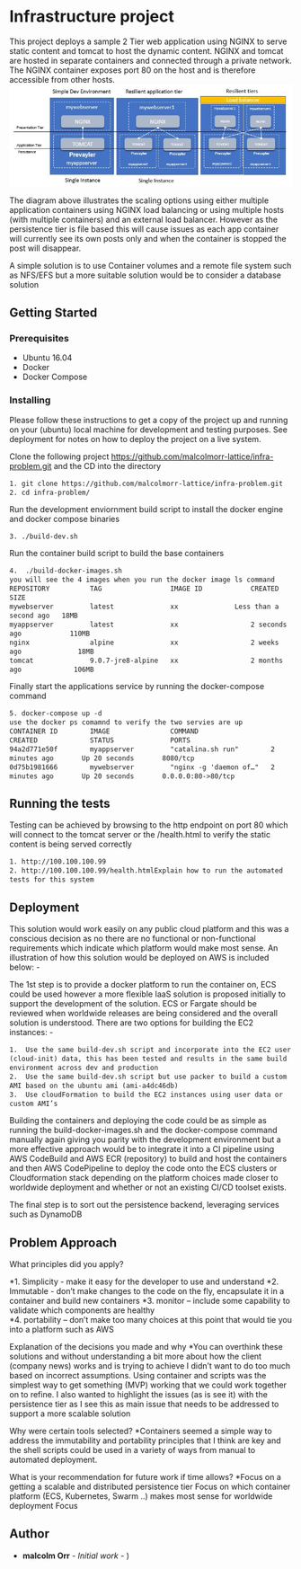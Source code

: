# Infrastructure project 

This project deploys a sample 2 Tier web application using NGINX to serve static content and tomcat to host the dynamic content. NGINX and tomcat are hosted in separate containers and connected through a private network. The NGINX container exposes port 80 on the host and is therefore accessible from other hosts.
![Screenshot](https://github.com/malcolmorr-lattice/infra-problem/blob/master/images/intro-image.JPG?raw=true)

The diagram above illustrates the scaling options using either multiple application containers using NGINX load balancing or using multiple hosts (with multiple containers) and an external load balancer. However as the persistence tier is file based this will cause issues as each app container will currently see its own posts only and when the container is stopped the post will disappear.

A simple solution is to use Container volumes and a remote file system such as NFS/EFS but a more suitable solution would be to consider a database solution

## Getting Started


### Prerequisites

- Ubuntu 16.04
- Docker
- Docker Compose


### Installing

Please follow  these instructions to get  a copy of the project up and running on your (ubuntu) local machine for development and testing purposes. See deployment for notes on how to deploy the project on a live system.

Clone the following project https://github.com/malcolmorr-lattice/infra-problem.git and the CD into the directory
 ```
1. git clone https://github.com/malcolmorr-lattice/infra-problem.git
2. cd infra-problem/
```
Run the development enviornment build script to install the docker engine and docker compose binaries
```
3. ./build-dev.sh
```
Run the container build script to build the base containers
```
4.  ./build-docker-images.sh  
you will see the 4 images when you run the docker image ls command
REPOSITORY          TAG                 IMAGE ID            CREATED                  SIZE
mywebserver         latest              xx       	    Less than a second ago   18MB
myappserver         latest              xx                  2 seconds ago            110MB
nginx               alpine              xx                  2 weeks ago              18MB
tomcat              9.0.7-jre8-alpine   xx                  2 months ago             106MB
```
Finally start the applications service by running the docker-compose command
```
5. docker-compose up -d 
use the docker ps comamnd to verify the two servies are up
CONTAINER ID        IMAGE               COMMAND                  CREATED             STATUS              PORTS                
94a2d771e50f        myappserver         "catalina.sh run"        2 minutes ago       Up 20 seconds       8080/tcp             
0d75b1981666        mywebserver         "nginx -g 'daemon of…"   2 minutes ago       Up 20 seconds       0.0.0.0:80->80/tcp   
 ```  
## Running the tests

Testing can be achieved by browsing to the http endpoint on port 80 which will connect to the tomcat server or the /health.html to verify the static content is being served correctly

```
1. http://100.100.100.99
2. http://100.100.100.99/health.htmlExplain how to run the automated tests for this system
```
## Deployment

This solution would work easily on any public cloud platform and this was a conscious decision as no there are no functional or non-functional requirements which indicate which platform would make most sense. An illustration of how this solution would be deployed on AWS is included below: -

The 1st step is to provide a docker platform to run the container on, ECS could be used however a more flexible IaaS solution is proposed initially to support the development of the solution. ECS or Fargate should be reviewed when worldwide releases are being considered and the overall solution is understood.  There are two options for building the EC2 instances: -
```
1.	Use the same build-dev.sh script and incorporate into the EC2 user (cloud-init) data, this has been tested and results in the same build environment across dev and production
2.	Use the same build-dev.sh script but use packer to build a custom AMI based on the ubuntu ami (ami-a4dc46db)
3.	Use cloudFormation to build the EC2 instances using user data or custom AMI’s
```
Building the containers and deploying the code could be as simple as running the build-docker-images.sh and the docker-compose command manually again giving you parity with the development environment but a more effective approach would be to integrate it into a CI pipeline using AWS CodeBuild and AWS ECR (repository) to  build and host the containers and then AWS CodePipeline to deploy the code onto the ECS clusters or Cloudformation stack depending on the platform choices made closer to worldwide deployment and whether or not an existing CI/CD toolset exists.

The final step is to sort out the persistence backend, leveraging services such as DynamoDB 

## Problem Approach
What principles did you apply?

*1. Simplicity - make it easy for the developer to use and understand
*2. Immutable - don’t make changes to the code on the fly, encapsulate it in a container and build new containers
*3. monitor – include some capability to validate which components are healthy  
*4. portability – don’t make too many choices at this point that would tie you into a platform such as AWS

Explanation of the decisions you made and why
*You can overthink these solutions and without understanding a bit more about how the client (company news) works and is trying to achieve I didn’t want to do too much based on incorrect assumptions. Using container and scripts was the simplest way to get something (MVP) working that we could work together on to refine.
I also wanted to highlight the issues (as is see it) with the persistence tier as I see this as main issue that needs to be addressed to support a more scalable solution

Why were certain tools selected?
*Containers seemed a simple way to address the immutability and portability principles that I think are key and the shell scripts could be used in a variety of ways from manual to automated deployment.

What is your recommendation for future work if time allows?
*Focus on a getting a scalable and distributed persistence tier 
Focus on which container platform (ECS, Kubernetes, Swarm ..) makes most sense for worldwide deployment
Focus 


## Author

* **malcolm Orr** - *Initial work* - )
